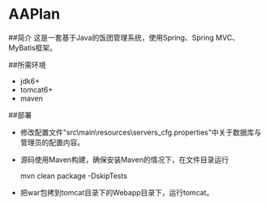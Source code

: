 # AAPlan
##简介
这是一套基于Java的饭团管理系统，使用Spring、Spring MVC、MyBatis框架。

##所需环境  
- jdk6+  
- tomcat6+  
- maven  
  
##部署
- 修改配置文件"src\main\resources\servers_cfg.properties"中关于数据库与管理员的配置内容。  
- 源码使用Maven构建，确保安装Maven的情况下，在文件目录运行  


    mvn clean package -DskipTests  


- 把war包拷到tomcat目录下的Webapp目录下，运行tomcat。
